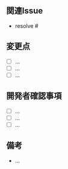 ## 関連Issue

- resolve #

## 変更点

- [ ] ...
- [ ] ...
- [ ] ...

## 開発者確認事項

- [ ] ...
- [ ] ...
- [ ] ...

## 備考

- ...
